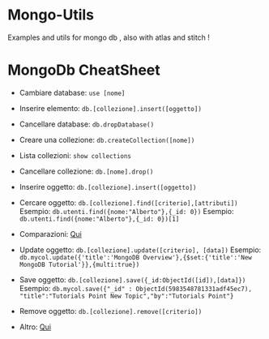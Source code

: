 # Mongo-Utils

Examples and utils for mongo db , also with atlas and stitch !

# MongoDb CheatSheet

- Cambiare database: `use [nome]`

- Inserire elemento: `db.[collezione].insert([oggetto])`

- Cancellare database: `db.dropDatabase()`

- Creare una collezione: `db.createCollection([nome])`

- Lista collezioni: `show collections`

- Cancellare collezione: `db.[nome].drop()`

- Inserire oggetto: `db.[collezione].insert([oggetto])`

- Cercare oggetto: `db.[collezione].find([criterio],[attributi])`
    Esempio: `db.utenti.find({nome:"Alberto"},{_id: 0})`
    Esempio: `db.utenti.find({nome:"Alberto"},{_id: 0})[1]`

- Comparazioni: [Qui](https://www.tutorialspoint.com/mongodb/mongodb_query_document.htm)

- Update oggetto: `db.[collezione].update([criterio], [data])`
    Esempio: `db.mycol.update({'title':'MongoDB Overview'},{$set:{'title':'New MongoDB Tutorial'}},{multi:true})`

- Save oggetto: `db.[collezione].save({_id:ObjectId([id]),[data]})`
    Esempio: `db.mycol.save({"_id" : ObjectId(5983548781331adf45ec7), "title":"Tutorials Point New Topic","by":"Tutorials Point"}`

- Remove oggetto: `db.[collezione].remove([criterio])`

- Altro: [Qui](https://www.tutorialspoint.com/mongodb/)
